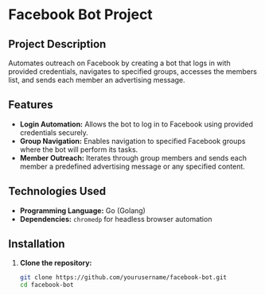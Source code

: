 # Facebook Bot Project

## Project Description

Automates outreach on Facebook by creating a bot that logs in with provided credentials, navigates to specified groups, accesses the members list, and sends each member an advertising message.

## Features

- **Login Automation:** Allows the bot to log in to Facebook using provided credentials securely.
- **Group Navigation:** Enables navigation to specified Facebook groups where the bot will perform its tasks.
- **Member Outreach:** Iterates through group members and sends each member a predefined advertising message or any specified content.

## Technologies Used

- **Programming Language:** Go (Golang)
- **Dependencies:** `chromedp` for headless browser automation

## Installation

1. **Clone the repository:**
   ```bash
   git clone https://github.com/yourusername/facebook-bot.git
   cd facebook-bot
